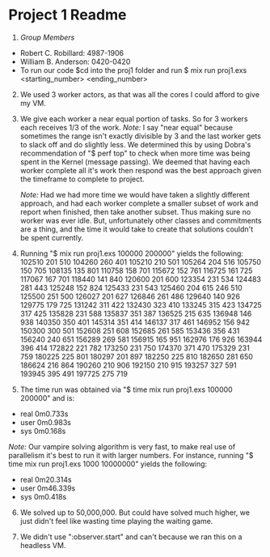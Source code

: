 # Project 1 Readme

1) *Group Members*
 - Robert C. Robillard: 4987-1906
 - William B. Anderson: 0420-0420
 - To run our code $cd into the proj1 folder and run $ mix run proj1.exs <starting_number> <ending_number>

2) We used 3 worker actors, as that was all the cores I could afford to give my VM.

3) We give each worker a near equal portion of tasks. So for 3 workers each receives 1/3 of the work.
   *Note:* I say "near equal" because sometimes the range isn't exactly divisible by 3 and the last worker
   gets to slack off and do slightly less. We determined this by using Dobra's recommendation of "$ perf top"
   to check when more time was being spent in the Kernel (message passing). We deemed that having each worker
   complete all it's work then respond was the best approach given the timeframe to complete to project.

   *Note:* Had we had more time we would have taken a slightly different approach, and had each worker complete
   a smaller subset of work and report when finished, then take another subset. Thus making sure no worker was ever idle.
   But, unfortunately other classes and commitments are a thing, and the time it would take to create that solutions couldn't be spent currently.

4) Running "$ mix run proj1.exs 100000 200000" yields the following:
102510 201 510
104260 260 401
105210 210 501
105264 204 516
105750 150 705
108135 135 801
110758 158 701
115672 152 761
116725 161 725
117067 167 701
118440 141 840
120600 201 600
123354 231 534
124483 281 443
125248 152 824
125433 231 543
125460 204 615 246 510
125500 251 500
126027 201 627
126846 261 486
129640 140 926
129775 179 725
131242 311 422
132430 323 410
133245 315 423
134725 317 425
135828 231 588
135837 351 387
136525 215 635
136948 146 938
140350 350 401
145314 351 414
146137 317 461
146952 156 942
150300 300 501
152608 251 608
152685 261 585
153436 356 431
156240 240 651
156289 269 581
156915 165 951
162976 176 926
163944 396 414
172822 221 782
173250 231 750
174370 371 470
175329 231 759
180225 225 801
180297 201 897
182250 225 810
182650 281 650
186624 216 864
190260 210 906
192150 210 915
193257 327 591
193945 395 491
197725 275 719

5) The time run was obtained via "$ time mix run proj1.exs 100000 200000" and is:

- real    0m0.733s
- user    0m0.983s
- sys     0m0.168s

*Note:* Our vampire solving algorithm is very fast, to make real use of parallelism it's
best to run it with larger numbers. For instance, running "$ time mix run proj1.exs 1000 10000000" yields
the following:

- real    0m20.314s
- user    0m46.339s
- sys     0m0.418s

6) We solved up to 50,000,000. But could have solved much higher, we just didn't feel like wasting time playing
the waiting game.

7) We didn't use ":observer.start" and can't because we ran this on a headless VM.

